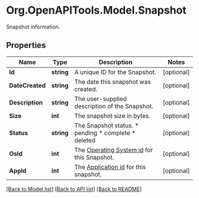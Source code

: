 # Org.OpenAPITools.Model.Snapshot
Snapshot information.

## Properties

Name | Type | Description | Notes
------------ | ------------- | ------------- | -------------
**Id** | **string** | A unique ID for the Snapshot. | [optional] 
**DateCreated** | **string** | The date this snapshot was created. | [optional] 
**Description** | **string** | The user-supplied description of the Snapshot. | [optional] 
**Size** | **int** | The snapshot size in bytes. | [optional] 
**Status** | **string** | The Snapshot status.  * pending * complete * deleted | [optional] 
**OsId** | **int** | The [Operating System id](#operation/list-os) for this Snapshot. | [optional] 
**AppId** | **int** | The [Application id](#operation/list-applications) for this snapshot. | [optional] 

[[Back to Model list]](../README.md#documentation-for-models) [[Back to API list]](../README.md#documentation-for-api-endpoints) [[Back to README]](../README.md)

